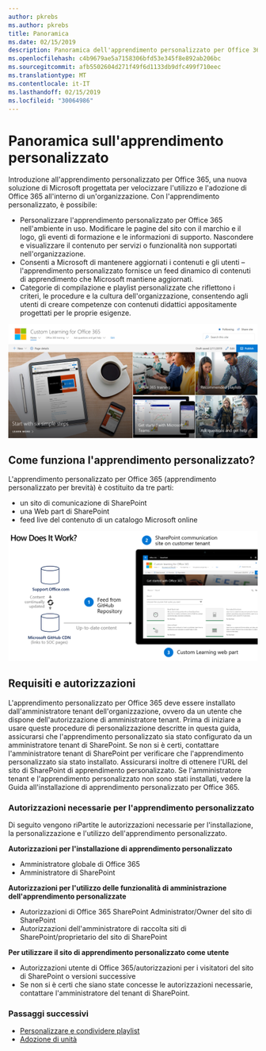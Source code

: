 ```yaml
---
author: pkrebs
ms.author: pkrebs
title: Panoramica
ms.date: 02/15/2019
description: Panoramica dell'apprendimento personalizzato per Office 365 per gli amministratori
ms.openlocfilehash: c4b9679ae5a7158306bfd53e345f8e892ab206bc
ms.sourcegitcommit: afb5502604d271f49f6d1133db9dfc499f710eec
ms.translationtype: MT
ms.contentlocale: it-IT
ms.lasthandoff: 02/15/2019
ms.locfileid: "30064986"
---
```

# <a name="overview-of-custom-learning"></a>Panoramica sull'apprendimento personalizzato
Introduzione all'apprendimento personalizzato per Office 365, una nuova soluzione di Microsoft progettata per velocizzare l'utilizzo e l'adozione di Office 365 all'interno di un'organizzazione. Con l'apprendimento personalizzato, è possibile:

- Personalizzare l'apprendimento personalizzato per Office 365 nell'ambiente in uso. Modificare le pagine del sito con il marchio e il logo, gli eventi di formazione e le informazioni di supporto. Nascondere e visualizzare il contenuto per servizi o funzionalità non supportati nell'organizzazione. 
- Consenti a Microsoft di mantenere aggiornati i contenuti e gli utenti – l'apprendimento personalizzato fornisce un feed dinamico di contenuti di apprendimento che Microsoft mantiene aggiornati. 
- Categorie di compilazione e playlist personalizzate che riflettono i criteri, le procedure e la cultura dell'organizzazione, consentendo agli utenti di creare competenze con contenuti didattici appositamente progettati per le proprie esigenze.

![cg_introducing. png](media/cg_introducing.png)

## <a name="how-does-custom-learning-word"></a>Come funziona l'apprendimento personalizzato?
L'apprendimento personalizzato per Office 365 (apprendimento personalizzato per brevità) è costituito da tre parti: 
- un sito di comunicazione di SharePoint
- una Web part di SharePoint
- feed live del contenuto di un catalogo Microsoft online

![cg_howitworks. png](media/cg_howitworks.png)

## <a name="requirements-and-permissions"></a>Requisiti e autorizzazioni
L'apprendimento personalizzato per Office 365 deve essere installato dall'amministratore tenant dell'organizzazione, ovvero da un utente che dispone dell'autorizzazione di amministratore tenant. Prima di iniziare a usare queste procedure di personalizzazione descritte in questa guida, assicurarsi che l'apprendimento personalizzato sia stato configurato da un amministratore tenant di SharePoint. Se non si è certi, contattare l'amministratore tenant di SharePoint per verificare che l'apprendimento personalizzato sia stato installato. Assicurarsi inoltre di ottenere l'URL del sito di SharePoint di apprendimento personalizzato. Se l'amministratore tenant e l'apprendimento personalizzato non sono stati installati, vedere la Guida all'installazione di apprendimento personalizzato per Office 365. 

### <a name="permissions-required-for-custom-learning"></a>Autorizzazioni necessarie per l'apprendimento personalizzato 
Di seguito vengono riPartite le autorizzazioni necessarie per l'installazione, la personalizzazione e l'utilizzo dell'apprendimento personalizzato. 

**Autorizzazioni per l'installazione di apprendimento personalizzato**
- Amministratore globale di Office 365
- Amministratore di SharePoint

**Autorizzazioni per l'utilizzo delle funzionalità di amministrazione dell'apprendimento personalizzate**
- Autorizzazioni di Office 365 SharePoint Administrator/Owner del sito di SharePoint
- Autorizzazioni dell'amministratore di raccolta siti di SharePoint/proprietario del sito di SharePoint

**Per utilizzare il sito di apprendimento personalizzato come utente**
- Autorizzazioni utente di Office 365/autorizzazioni per i visitatori del sito di SharePoint o versioni successive
- Se non si è certi che siano state concesse le autorizzazioni necessarie, contattare l'amministratore del tenant di SharePoint.

### <a name="next-steps"></a>Passaggi successivi

- [Personalizzare e condividere playlist](customplaylist.md)
- [Adozione di unità](driveadoption.md) 